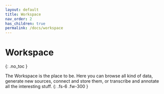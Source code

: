 ```yaml
---
layout: default
title: Workspace
nav_order: 2
has_children: true
permalink: /docs/workspace
---
```


# Workspace
{: .no_toc }

The Workspace is the place to be. Here you can browse all kind of data, generate new sources, connect and store them, or transcribe and annotate all the interesting stuff.
{: .fs-6 .fw-300 }
